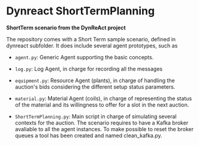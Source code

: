 # Dynreact ShortTermPlanning

**ShortTerm scenario from the DynReAct project**


The repository comes with a Short Term sample scenario, defined in dynreact subfolder. It does include several agent prototypes, such as

- `agent.py`: Generic Agent supporting the basic concepts.

- `log.py`: Log Agent, in charge for recording all the messages

- `equipment.py`: Resource Agent (plants), in charge of handling the auction's bids considering the different setup status parameters.

- `material.py`: Material Agent (coils), in charge of representing the status of the material and its willingness to offer for a slot in the next auction.

- `ShortTermPlanning.py`: Main script in charge of simulating several contexts for the auction. The scenario requires to have a Kafka broker avaliable to all the agent instances. To make possible to reset the broker queues a tool has been created and named clean_kafka.py.



